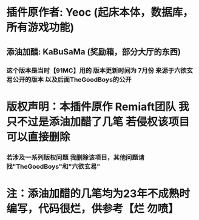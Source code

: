 # 插件原作者: Yeoc (起床本体，数据库，所有游戏功能)
## 添油加醋: KaBuSaMa (奖励箱，部分大厅的东西)
### 这个版本是当时【91MC】用的 版本更新时间为 7月份 来源于六欲玄易公开的版本 以及后面TheGoodBoys的公开

# 版权声明：本插件原作 Remiaft团队 我只不过是添油加醋了几笔 若侵权该项目可以直接删除
### 若涉及一系列版权问题 我删除该项目，其他问题请找"TheGoodBoys"和"六欲玄易"

# 注：添油加醋的几笔均为23年不成熟时编写，代码很烂，供参考【烂 勿喷】
